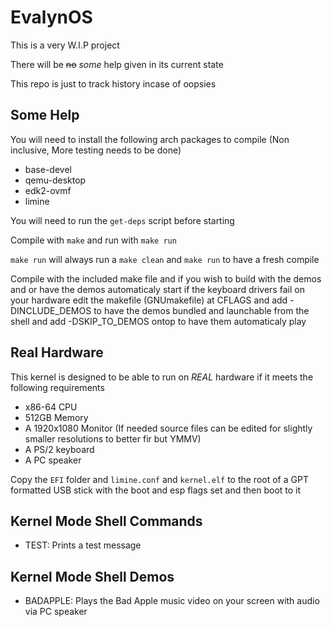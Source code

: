 # EvalynOS
This is a very W.I.P project

There will be ~~no~~ *some* help given in its current state

This repo is just to track history incase of oopsies

## Some Help

You will need to install the following arch packages to compile (Non inclusive, More testing needs to be done)
- base-devel
- qemu-desktop
- edk2-ovmf
- limine

You will need to run the `get-deps` script before starting

Compile with `make` and run with `make run`

`make run` will always run a `make clean` and `make run` to have a fresh compile

Compile with the included make file and if you wish to build with the demos and or have the demos automaticaly start if the keyboard drivers fail on your hardware edit the makefile (GNUmakefile) at CFLAGS and add -DINCLUDE_DEMOS to have the demos bundled and launchable from the shell and add -DSKIP_TO_DEMOS ontop to have them automaticaly play

## Real Hardware

This kernel is designed to be able to run on *REAL* hardware if it meets the following requirements
- x86-64 CPU
- 512GB Memory
- A 1920x1080 Monitor (If needed source files can be edited for slightly smaller resolutions to better fir but YMMV)
- A PS/2 keyboard
- A PC speaker

Copy the `EFI` folder and `limine.conf` and `kernel.elf` to the root of a GPT formatted USB stick with the boot and esp flags set and then boot to it

## Kernel Mode Shell Commands
- TEST: Prints a test message

## Kernel Mode Shell Demos
- BADAPPLE: Plays the Bad Apple music video on your screen with audio via PC speaker
